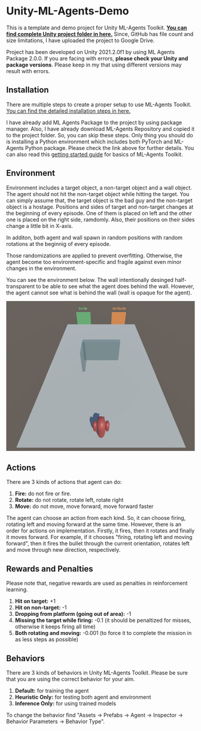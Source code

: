 # Unity-ML-Agents-Demo

This is a template and demo project for Unity ML-Agents Toolkit. **[You can find complete Unity project folder in here.](https://drive.google.com/drive/folders/1i45Nl_Ew3kjEa1NUfoKRF3wzHv-Z00bp?usp=sharing)** Since, GitHub has file count and size limitations, I have uploaded the project to Google Drive.

Project has been developed on Unity 2021.2.0f1 by using ML Agents Package 2.0.0. If you are facing with errors, **please check your Unity and package versions**. Please keep in my that using different versions may result with errors.

## Installation

There are multiple steps to create a proper setup to use ML-Agents Toolkit. [You can find the detailed installation steps in here.](https://github.com/Unity-Technologies/ml-agents/blob/main/docs/Installation.md)

I have already add ML Agents Package to the project by using package manager. Also, I have already download ML-Agents Repository and copied it to the project folder. So, you can skip these steps. Only thing you should do is installing a Python environment which includes both PyTorch and ML-Agents Python package. Please check the link above for further details. You can also read this [getting started guide](https://github.com/Unity-Technologies/ml-agents/blob/main/docs/Getting-Started.md) for basics of ML-Agents Toolkit.

## Environment

Environment includes a target object, a non-target object and a wall object. The agent should not hit the non-target object while hitting the target. You can simply assume that, the target object is the bad guy and the non-target object is a hostage. Positions and sides of target and non-target changes at the beginning of every episode. One of them is placed on left and the other one is placed on the right side, ramdomly. Also, their positions on their sides change a little bit in X-axis.

In additon, both agent and wall spawn in random positions with random rotations at the beginnig of every episode.

Those randomizations are applied to prevent overfitting. Otherwise, the agent become too environment-specific and fragile against even minor changes in the environment.

You can see the environment below. The wall intentionally desinged half-transparent to be able to see what the agent does behind the wall. However, the agent cannot see what is behind the wall (wall is opaque for the agent).

<img src="/Images/Environment.jpg" width="900" height="400">

## Actions

There are 3 kinds of actions that agent can do:

1) **Fire:** do not fire or fire.
2) **Rotate:** do not rotate, rotate left, rotate right
3) **Move:** do not move, move forward, move forward faster

The agent can choose an action from each kind. So, it can choose firing, rotating left and moving forward at the same time. However, there is an order for actions on implementation. Firstly, it fires, then it rotates and finally it moves forward. For example, if it chooses "firing, rotating left and moving forward", then it fires the bullet through the current orientation, rotates left and move through new direction, respectively.

## Rewards and Penalties

Please note that, negative rewards are used as penalties in reinforcement learning.

1) **Hit on target:** +1
2) **Hit on non-target:** -1
3) **Dropping from platform (going out of area):** -1
4) **Missing the target while firing:** -0.1 (it should be penaltized for misses, otherwise it keeps firing all time)
5) **Both rotating and moving:** -0.001 (to force it to complete the mission in as less steps as possible)

## Behaviors

There are 3 kinds of behaviors in Unity ML-Agents Toolkit. Please be sure that you are using the correct behavior for your aim.

1) **Default:** for training the agent
2) **Heuristic Only:** for testing both agent and environment
3) **Inference Only:** for using trained models

To change the behavior find "Assets -> Prefabs -> Agent -> Inspector -> Behavior Parameters -> Behavior Type".




